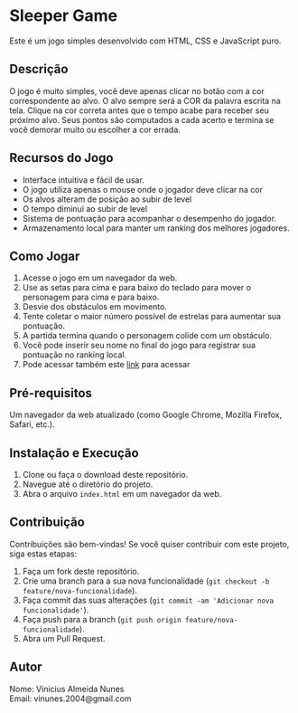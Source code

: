 <!DOCTYPE html>
<html>
<head>
    <meta charset="UTF-8">
</head>
<body>
  <h1>Sleeper Game</h1>

  <p>Este é um jogo simples desenvolvido com HTML, CSS e JavaScript puro.</p>

  <h2>Descrição</h2>

  <p>O jogo é muito simples, você deve apenas clicar no botão com a cor correspondente ao alvo.
    O alvo sempre será a COR da palavra escrita na tela.
    Clique na cor correta antes que o tempo acabe para receber seu próximo alvo.
    Seus pontos são computados a cada acerto e termina se você demorar muito ou escolher a cor errada.</p>

  <h2>Recursos do Jogo</h2>

  <ul>
      <li>Interface intuitiva e fácil de usar.</li>
      <li>O jogo utiliza apenas o mouse onde o jogador deve clicar na cor</li>
      <li>Os alvos alteram de posição ao subir de level</li>
      <li>O tempo diminui ao subir de level</li>
      <li>Sistema de pontuação para acompanhar o desempenho do jogador.</li>
      <li>Armazenamento local para manter um ranking dos melhores jogadores.</li>
  </ul>

  <h2>Como Jogar</h2>

  <ol>
      <li>Acesse o jogo em um navegador da web.</li>
      <li>Use as setas para cima e para baixo do teclado para mover o personagem para cima e para baixo.</li>
      <li>Desvie dos obstáculos em movimento.</li>
      <li>Tente coletar o maior número possível de estrelas para aumentar sua pontuação.</li>
      <li>A partida termina quando o personagem colide com um obstáculo.</li>
      <li>Você pode inserir seu nome no final do jogo para registrar sua pontuação no ranking local.</li>
      <li>Pode acessar também este <a href="https://jogo-sleeper-game-cores.netlify.app/">link</a> para acessar</li>
  </ol>

  <h2>Pré-requisitos</h2>

  <p>Um navegador da web atualizado (como Google Chrome, Mozilla Firefox, Safari, etc.).</p>

  <h2>Instalação e Execução</h2>

  <ol>
      <li>Clone ou faça o download deste repositório.</li>
      <li>Navegue até o diretório do projeto.</li>
      <li>Abra o arquivo <code>index.html</code> em um navegador da web.</li>
  </ol>

  <h2>Contribuição</h2>

  <p>Contribuições são bem-vindas! Se você quiser contribuir com este projeto, siga estas etapas:</p>

  <ol>
      <li>Faça um fork deste repositório.</li>
      <li>Crie uma branch para a sua nova funcionalidade (<code>git checkout -b feature/nova-funcionalidade</code>).
      </li>
      <li>Faça commit das suas alterações (<code>git commit -am 'Adicionar nova funcionalidade'</code>).</li>
      <li>Faça push para a branch (<code>git push origin feature/nova-funcionalidade</code>).</li>
      <li>Abra um Pull Request.</li>
  </ol>

  <h2>Autor</h2>

  <p>
      Nome: Vinicius Almeida Nunes<br>
      Email: vinunes.2004@gmail.com
  </p>

</body>
</html>
